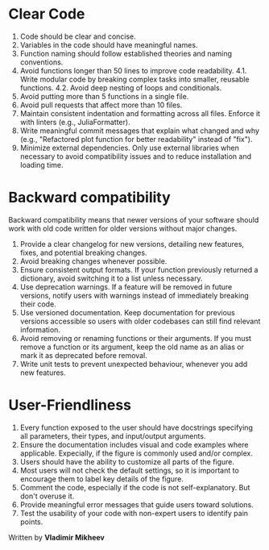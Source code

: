# Clear Code  

1. Code should be clear and concise.  
2. Variables in the code should have meaningful names.  
3. Function naming should follow established theories and naming conventions.  
4. Avoid functions longer than 50 lines to improve code readability. 
4.1. Write modular code by breaking complex tasks into smaller, reusable functions.
4.2. Avoid deep nesting of loops and conditionals.
5. Avoid putting more than 5 functions in a single file.  
6. Avoid pull requests that affect more than 10 files.  
7. Maintain consistent indentation and formatting across all files. Enforce it with linters (e.g., JuliaFormatter).
8. Write meaningful commit messages that explain what changed and why (e.g., "Refactored plot function for better readability" instead of "fix").
9. Minimize external dependencies. Only use external libraries when necessary to avoid compatibility issues and to reduce installation and loading time.

# Backward compatibility 
Backward compatibility means that newer versions of your software should work with old code written for older versions without major changes.

1. Provide a clear changelog for new versions, detailing new features, fixes, and potential breaking changes.
2. Avoid breaking changes whenever possible. 
3. Ensure consistent output formats. If your function previously returned a dictionary, avoid switching it to a list unless necessary.
4. Use deprecation warnings. If a feature will be removed in future versions, notify users with warnings instead of immediately breaking their code.
5. Use versioned documentation. Keep documentation for previous versions accessible so users with older codebases can still find relevant information.
6. Avoid removing or renaming functions or their arguments. If you must remove a function or its argument, keep the old name as an alias or mark it as deprecated before removal.
7. Write unit tests to prevent unexpected behaviour, whenever you add new features.

# User-Friendliness  

1. Every function exposed to the user should have docstrings specifying all parameters, their types, and input/output arguments.  
2. Ensure the documentation includes visual and code examples where applicable. Expecially, if the figure is commonly used and/or complex.  
3. Users should have the ability to customize all parts of the figure.  
4. Most users will not check the default settings, so it is important to encourage them to label key details of the figure.  
5. Comment the code, especially if the code is not self-explanatory. But don't overuse it.
6. Provide meaningful error messages that guide users toward solutions.
7. Test the usability of your code with non-expert users to identify pain points.


Written by **Vladimir Mikheev**
